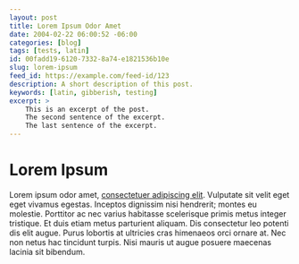 ```yaml
---
layout: post
title: Lorem Ipsum Odor Amet
date: 2004-02-22 06:00:52 -06:00
categories: [blog]
tags: [tests, latin]
id: 00fadd19-6120-7332-8a74-e1821536b10e
slug: lorem-ipsum
feed_id: https://example.com/feed-id/123
description: A short description of this post.
keywords: [latin, gibberish, testing]
excerpt: >
    This is an excerpt of the post.
    The second sentence of the excerpt.
    The last sentence of the excerpt.
---
```


# Lorem Ipsum

Lorem ipsum odor amet, [consectetuer adipiscing elit](https://example.com). Vulputate sit velit eget eget vivamus
egestas. Inceptos dignissim nisi hendrerit; montes eu molestie. Porttitor ac nec varius habitasse scelerisque primis
metus integer tristique. Et duis etiam metus parturient aliquam. Dis consectetur leo potenti dis elit augue. Purus
lobortis at ultricies cras himenaeos orci ornare at. Nec non netus hac tincidunt turpis. Nisi mauris ut augue posuere
maecenas lacinia sit bibendum.
